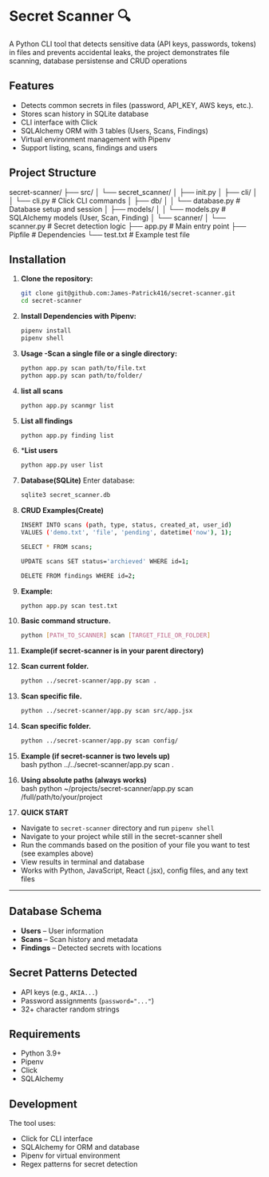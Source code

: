 # Secret Scanner 🔍

A Python CLI tool that detects sensitive data (API keys, passwords, tokens) in files and prevents accidental leaks, the project demonstrates file scanning, database persistense and CRUD operations

## Features

- Detects common secrets in files (password, API_KEY, AWS keys, etc.).
- Stores scan history in SQLite database
- CLI interface with Click
- SQLAlchemy ORM with 3 tables (Users, Scans, Findings)
- Virtual environment management with Pipenv
- Support listing, scans, findings and users

## Project Structure
secret-scanner/
├── src/
│ └── secret_scanner/
│ ├── init.py
│ ├── cli/
│ │ └── cli.py # Click CLI commands
│ ├── db/
│ │ └── database.py # Database setup and session
│ ├── models/
│ │ └── models.py # SQLAlchemy models (User, Scan, Finding)
│ └── scanner/
│ └── scanner.py # Secret detection logic
├── app.py # Main entry point
├── Pipfile # Dependencies
└── test.txt # Example test file

## Installation

1. **Clone the repository:**
   ```bash
   git clone git@github.com:James-Patrick416/secret-scanner.git
   cd secret-scanner

2. **Install Dependencies with Pipenv:**
   ```bash
   pipenv install
   pipenv shell

3. **Usage -Scan a single file or a single directory:**
   ```bash
   python app.py scan path/to/file.txt  
   python app.py scan path/to/folder/

4. **list all  scans**
   ```bash
   python app.py scanmgr list

5. **List all findings**
   ```bash
   python app.py finding list 

6. ***List users**
   ```bash
   python app.py user list

7. **Database(SQLite)**
   Enter database:
   ```bash
   sqlite3 secret_scanner.db 

8. **CRUD Examples(Create)**
   ```bash
   INSERT INTO scans (path, type, status, created_at, user_id)
   VALUES ('demo.txt', 'file', 'pending', datetime('now'), 1);

   SELECT * FROM scans;

   UPDATE scans SET status='archieved' WHERE id=1;

   DELETE FROM findings WHERE id=2;

4. **Example:**
   ```bash
   python app.py scan test.txt

5. **Basic command structure.**
   ```bash
   python [PATH_TO_SCANNER] scan [TARGET_FILE_OR_FOLDER]

6. **Example(if secret-scanner is in your parent directory)**
7. **Scan current folder.**
   ```bash
   python ../secret-scanner/app.py scan .

8. **Scan specific file.**
   ```bash
   python ../secret-scanner/app.py scan src/app.jsx

9. **Scan specific folder.**
   ```bash
   python ../secret-scanner/app.py scan config/

10. **Example (if secret-scanner is two levels up)**  
bash
python ../../secret-scanner/app.py scan .

11. **Using absolute paths (always works)**  
bash
python ~/projects/secret-scanner/app.py scan /full/path/to/your/project

12. **QUICK START**
- Navigate to `secret-scanner` directory and run `pipenv shell`
- Navigate to your project while still in the secret-scanner shell
- Run the commands based on the position of your file you want to test (see examples above)  
- View results in terminal and database  
- Works with Python, JavaScript, React (.jsx), config files, and any text files  

---

## Database Schema
- **Users** – User information  
- **Scans** – Scan history and metadata  
- **Findings** – Detected secrets with locations  

## Secret Patterns Detected
- API keys (e.g., `AKIA...`)  
- Password assignments (`password="..."`)  
- 32+ character random strings  

## Requirements
- Python 3.9+  
- Pipenv  
- Click  
- SQLAlchemy  

## Development
The tool uses:
- Click for CLI interface  
- SQLAlchemy for ORM and database  
- Pipenv for virtual environment  
- Regex patterns for secret detection
